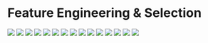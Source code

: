 # Feature Engineering & Selection

<img src="https://github.com/ijoseff/Notes-III/blob/master/1.jpg?raw=true" />

<img src="https://github.com/ijoseff/Notes-III/blob/master/2.jpg?raw=true" />

<img src="https://github.com/ijoseff/Notes-III/blob/master/3.jpg?raw=true" />

<img src="https://github.com/ijoseff/Notes-III/blob/master/4.jpg?raw=true" />

<img src="https://github.com/ijoseff/Notes-III/blob/master/5.jpg?raw=true" />

<img src="https://github.com/ijoseff/Notes-III/blob/master/6.jpg?raw=true" />

<img src="https://github.com/ijoseff/Notes-III/blob/master/7.jpg?raw=true" />

<img src="https://github.com/ijoseff/Notes-III/blob/master/8.jpg?raw=true" />

<img src="https://github.com/ijoseff/Notes-III/blob/master/9.jpg?raw=true" />

<img src="https://github.com/ijoseff/Notes-III/blob/master/10.jpg?raw=true" />

<img src="https://github.com/ijoseff/Notes-III/blob/master/11.jpg?raw=true" />

<img src="https://github.com/ijoseff/Notes-III/blob/master/12.jpg?raw=true" />

<img src="https://github.com/ijoseff/Notes-III/blob/master/fs1.jpg?raw=true" />

<img src="https://github.com/ijoseff/Notes-III/blob/master/fs2.jpg?raw=true" />

<img src="https://github.com/ijoseff/Notes-III/blob/master/fs3.jpg?raw=true" />
